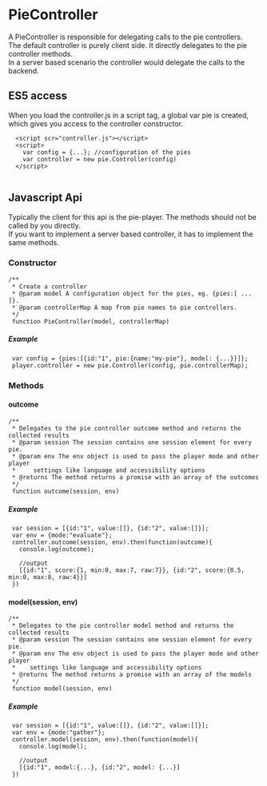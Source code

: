 # PieController 

A PieController is responsible for delegating calls to the pie controllers.  
The default controller is purely client side. It directly delegates to the pie controller methods.   
In a server based scenario the controller would delegate the calls to the backend.                   

## ES5 access 
When you load the controller.js in a script tag, a global var pie is created, which gives you access to the controller constructor.

 ```
   <script scr="controller.js"></script>
   <script>
     var config = {...}; //configuration of the pies
     var controller = new pie.Controller(config)
   </script>
   
 ```
   
## Javascript Api
Typically the client for this api is the pie-player. The methods should not be called by you directly.  
If you want to implement a server based controller, it has to implement the same methods.
      
### Constructor 
 ```
 /**
  * Create a controller
  * @param model A configuration object for the pies, eg. {pies:[ ... ]}.  
  * @param controllerMap A map from pie names to pie controllers.   
  */
  function PieController(model, controllerMap) 
 ```

##### Example

 ```
  var config = {pies:[{id:"1", pie:{name:"my-pie"}, model: {...}}]};
  player.controller = new pie.Controller(config, pie.controllerMap);
 ```
 
### Methods

#### outcome
 ```
 /**
  * Delegates to the pie controller outcome method and returns the collected results
  * @param session The session contains one session element for every pie.
  * @param env The env object is used to pass the player mode and other player 
  *     settings like language and accessibility options
  * @returns The method returns a promise with an array of the outcomes
  */
  function outcome(session, env) 
 ```

##### Example

 ```
  var session = [{id:"1", value:[]}, {id:"2", value:[]}];
  var env = {mode:"evaluate"};
  controller.outcome(session, env).then(function(outcome){
    console.log(outcome);
    
    //output 
    [{id:"1", score:{1, min:0, max:7, raw:7}}, {id:"2", score:{0.5, min:0, max:8, raw:4}}]
  })
 ```

#### model(session, env)
 ```
 /**
  * Delegates to the pie controller model method and returns the collected results
  * @param session The session contains one session element for every pie.
  * @param env The env object is used to pass the player mode and other player 
  *    settings like language and accessibility options
  * @returns The method returns a promise with an array of the models
  */
  function model(session, env) 
 ```

##### Example 

 ```
  var session = [{id:"1", value:[]}, {id:"2", value:[]}];
  var env = {mode:"gather"};
  controller.model(session, env).then(function(model){
    console.log(model);
    
    //output 
    [{id:"1", model:{...}, {id:"2", model: {...}]
  })
 ```
 

 
 
 
